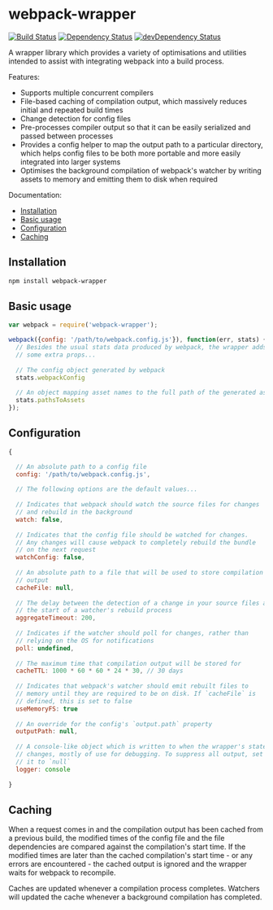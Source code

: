 webpack-wrapper
===============

[![Build Status](https://travis-ci.org/markfinger/webpack-wrapper.svg?branch=master)](https://travis-ci.org/markfinger/webpack-wrapper)
[![Dependency Status](https://david-dm.org/markfinger/webpack-wrapper.svg)](https://david-dm.org/markfinger/webpack-wrapper)
[![devDependency Status](https://david-dm.org/markfinger/webpack-wrapper/dev-status.svg)](https://david-dm.org/markfinger/webpack-wrapper#info=devDependencies)

A wrapper library which provides a variety of optimisations and utilities intended to assist with 
integrating webpack into a build process.

Features:
- Supports multiple concurrent compilers
- File-based caching of compilation output, which massively reduces initial and repeated build times
- Change detection for config files
- Pre-processes compiler output so that it can be easily serialized and passed between processes
- Provides a config helper to map the output path to a particular directory, which helps config 
  files to be both more portable and more easily integrated into larger systems
- Optimises the background compilation of webpack's watcher by writing assets to memory and 
  emitting them to disk when required

Documentation:
- [Installation](#installation)
- [Basic usage](#basic-usage)
- [Configuration](#configuration)
- [Caching](#caching)

Installation
------------

```bash
npm install webpack-wrapper
```

Basic usage
-----------

```javascript
var webpack = require('webpack-wrapper');

webpack({config: '/path/to/webpack.config.js'}), function(err, stats) {
  // Besides the usual stats data produced by webpack, the wrapper adds 
  // some extra props...
  
  // The config object generated by webpack
  stats.webpackConfig
  
  // An object mapping asset names to the full path of the generated asset
  stats.pathsToAssets
});
```

Configuration
-------------

```javascript
{

  // An absolute path to a config file
  config: '/path/to/webpack.config.js',
  
  // The following options are the default values...
  
  // Indicates that webpack should watch the source files for changes 
  // and rebuild in the background
  watch: false,
  
  // Indicates that the config file should be watched for changes. 
  // Any changes will cause webpack to completely rebuild the bundle
  // on the next request
  watchConfig: false,
  
  // An absolute path to a file that will be used to store compilation 
  // output
  cacheFile: null,
  
  // The delay between the detection of a change in your source files and 
  // the start of a watcher's rebuild process
  aggregateTimeout: 200,
  
  // Indicates if the watcher should poll for changes, rather than 
  // relying on the OS for notifications
  poll: undefined,
  
  // The maximum time that compilation output will be stored for
  cacheTTL: 1000 * 60 * 60 * 24 * 30, // 30 days
  
  // Indicates that webpack's watcher should emit rebuilt files to 
  // memory until they are required to be on disk. If `cacheFile` is
  // defined, this is set to false
  useMemoryFS: true
  
  // An override for the config's `output.path` property
  outputPath: null,
  
  // A console-like object which is written to when the wrapper's state
  // changes, mostly of use for debugging. To suppress all output, set 
  // it to `null`
  logger: console
  
}
```

Caching
-------

When a request comes in and the compilation output has been cached from a previous build, the modified 
times of the config file and the file dependencies are compared against the compilation's start time.
If the modified times are later than the cached compilation's start time - or any errors are 
encountered - the cached output is ignored and the wrapper waits for webpack to recompile.

Caches are updated whenever a compilation process completes. Watchers will updated the cache whenever
a background compilation has completed.
